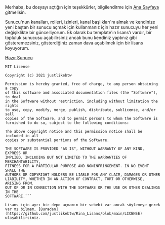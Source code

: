 Merhaba, bu dosyayı açtığın için teşekkürler, bilgilendirme için [Ana Sayfaya](https://github.com/inkjuer/Rina) gitmelisin.

Sunucu'nun kanalları, rolleri, izinleri, kanal başlıkları'nı almak ve kendinize yeni baştan bir sunucu açmak için kullanmanız için hazır sunucuyu her yeni değişiklikte bir güncelliyorum.
Ek olarak bu template'in lisans'ı vardır, bir topluluk sunucusu açabilirsiniz ancak bunu kendiniz yaptınız gibi gösteremezsiniz, gösterdiğiniz zaman dava açabilmek için bir lisans koyuyorum.

[Hazır Sunucu](https://discord.new/fbTp77n8RScu)

```
MIT License

Copyright (c) 2021 justlikebtw

Permission is hereby granted, free of charge, to any person obtaining a copy
of this software and associated documentation files (the "Software"), to deal
in the Software without restriction, including without limitation the rights
to use, copy, modify, merge, publish, distribute, sublicense, and/or sell
copies of the Software, and to permit persons to whom the Software is
furnished to do so, subject to the following conditions:

The above copyright notice and this permission notice shall be included in all
copies or substantial portions of the Software.

THE SOFTWARE IS PROVIDED "AS IS", WITHOUT WARRANTY OF ANY KIND, EXPRESS OR
IMPLIED, INCLUDING BUT NOT LIMITED TO THE WARRANTIES OF MERCHANTABILITY,
FITNESS FOR A PARTICULAR PURPOSE AND NONINFRINGEMENT. IN NO EVENT SHALL THE
AUTHORS OR COPYRIGHT HOLDERS BE LIABLE FOR ANY CLAIM, DAMAGES OR OTHER
LIABILITY, WHETHER IN AN ACTION OF CONTRACT, TORT OR OTHERWISE, ARISING FROM,
OUT OF OR IN CONNECTION WITH THE SOFTWARE OR THE USE OR OTHER DEALINGS IN THE
SOFTWARE.```

Lisans için ayrı bir depo açmamın bir sebebi var ancak söylemeye gerek var mı bilmem, [Buradan](https://github.com/justlikebtw/Rina_Lisans/blob/main/LICENSE) ulaşabilirsiniz.
